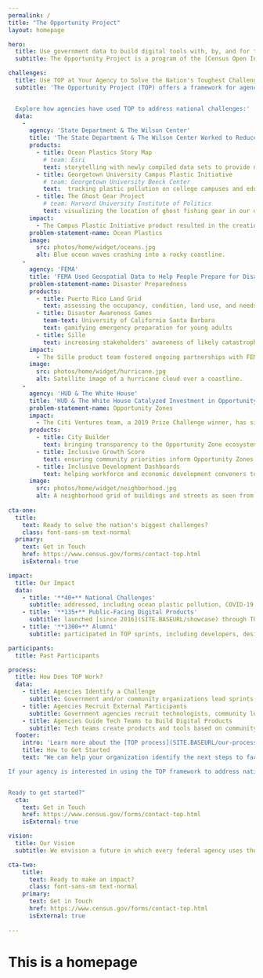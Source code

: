 ```yaml
---
permalink: /
title: "The Opportunity Project"
layout: homepage

hero:
  title: Use government data to build digital tools with, by, and for the people.
  subtitle: The Opportunity Project is a program of the [Census Open Innovation Labs](https://coil.census.gov/) at the U.S. Census Bureau.

challenges:
  title: Use TOP at Your Agency to Solve the Nation's Toughest Challenges
  subtitle: 'The Opportunity Project (TOP) offers a framework for agencies to facilitate collaboration between technologists and community advocates in order to rapidly design digital solutions for the public good.


  Explore how agencies have used TOP to address national challenges:'
  data:
    - 
      agency: 'State Department & The Wilson Center'
      title: 'The State Department & The Wilson Center Worked to Reduce Plastic Waste in Oceans'
      products:
        - title: Ocean Plastics Story Map
          # team: Esri
          text: storytelling with newly compiled data sets to provide new insights and solutions to the problem of ocean plastic pollution
        - title: Georgetown University Campus Plastic Initiative
          # team: Georgetown University Beeck Center
          text:  tracking plastic pollution on college campuses and educating students on its impact 
        - title: The Ghost Gear Project
          # team: Harvard University Institute of Politics
          text: visualizing the location of ghost fishing gear in our oceans with accompanying mitigation techniques
      impact: 
        - The Campus Plastic Initiative product resulted in the creation of a Georgetown student organization and greater emphasis on recycling and reduction of plastic pollution on campus
      problem-statement-name: Ocean Plastics
      image:
        src: photos/home/widget/oceans.jpg
        alt: Blue ocean waves crashing into a rocky coastline.
    - 
      agency: 'FEMA'
      title: 'FEMA Used Geospatial Data to Help People Prepare for Disasters'
      problem-statement-name: Disaster Preparedness
      products:
        - title: Puerto Rico Land Grid
          text: assessing the occupancy, condition, land use, and needs of all 1.5 million properties in Puerto Rico
        - title: Disaster Awareness Games
          team-text: University of California Santa Barbara
          text: gamifying emergency preparation for young adults
        - title: Sille
          text: increasing stakeholders' awareness of likely catastrophic structural failure in their areas
      impact: 
        - The Sille product team fostered ongoing partnerships with FEMA, as well as with the Puerto Rican and NYC governments
      image:
        src: photos/home/widget/hurricane.jpg
        alt: Satellite image of a hurricane cloud over a coastline.
    - 
      agency: 'HUD & The White House'
      title: 'HUD & The White House Catalyzed Investment in Opportunity Zones'
      problem-statement-name: Opportunity Zones
      impact: 
        - The Citi Ventures team, a 2019 Prize Challenge winner, has since participated in two additional sprints, continuing to build out the City Builder product by adding datasets and features
      products:
        - title: City Builder
          text: bringing transparency to the Opportunity Zone ecosystem for public and private investment
        - title: Inclusive Growth Score
          text: ensuring community priorities inform Opportunity Zones strategies employed by decision-makers
        - title: Inclusive Development Dashboards
          text: helping workforce and economic development conveners to prioritize inclusive development in their regions
      image:
        src: photos/home/widget/neighborhood.jpg
        alt: A neighborhood grid of buildings and streets as seen from above.
    
cta-one:
  title: 
    text: Ready to solve the nation's biggest challenges?
    class: font-sans-sm text-normal
  primary:
    text: Get in Touch
    href: https://www.census.gov/forms/contact-top.html
    isExternal: true

impact:
  title: Our Impact
  data:
    - title: '**40+** National Challenges'
      subtitle: addressed, including ocean plastic pollution, COVID-19 economic recovery, disaster response, [and more](SITE.BASEURL/sprints)
    - title: '**135+** Public-Facing Digital Products'
      subtitle: launched [since 2016](SITE.BASEURL/showcase) through TOP's 12-week technology development sprints
    - title: '**1300+** Alumni'
      subtitle: participated in TOP sprints, including developers, designers, community leaders, data & policy experts, students, and government agencies

participants:
  title: Past Participants

process:
  title: How Does TOP Work?
  data:
    - title: Agencies Identify a Challenge
      subtitle: Government and/or community organizations lead sprints and identify pressing, public-facing issues.
    - title: Agencies Recruit External Participants
      subtitle: Government agencies recruit technologists, community leaders, and data experts to participate in a 12-week sprint challenge.
    - title: Agencies Guide Tech Teams to Build Digital Products
      subtitle: Tech teams create products and tools based on community feedback. User research and exploration are important steps during this process. Tech teams include industry start-ups, technologists from outside the government, and university students.
  footer:
    intro: 'Learn more about the [TOP process](SITE.BASEURL/our-process).'
    title: How to Get Started
    text: "We can help your organization identify the next steps to facilitate a successful TOP sprint.

If your agency is interested in using the TOP framework to address national challenges, please [complete this form](https://www.census.gov/forms/contact-top.html) to get started. A member of the [Census Open Innovation Labs (COIL)](https://coil.census.gov/) team will be in touch within one week.


Ready to get started?"
  cta: 
    text: Get in Touch
    href: https://www.census.gov/forms/contact-top.html
    isExternal: true

vision:
  title: Our Vision
  subtitle: We envision a future in which every federal agency uses the TOP model. We're empowering you with the tools you need to lead open innovation.

cta-two:
    title: 
      text: Ready to make an impact?
      class: font-sans-sm text-normal
    primary:
      text: Get in Touch
      href: https://www.census.gov/forms/contact-top.html
      isExternal: true
        
---
```


# This is a homepage
